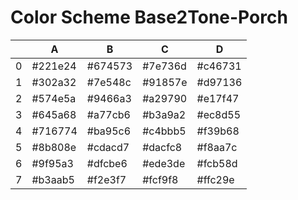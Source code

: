 # Color Scheme Base2Tone-Porch

|   | A       | B       | C       | D       |
|---|---------|---------|---------|---------|
| 0 | #221e24 | #674573 | #7e736d | #c46731 |
| 1 | #302a32 | #7e548c | #91857e | #d97136 |
| 2 | #574e5a | #9466a3 | #a29790 | #e17f47 |
| 3 | #645a68 | #a77cb6 | #b3a9a2 | #ec8d55 |
| 4 | #716774 | #ba95c6 | #c4bbb5 | #f39b68 |
| 5 | #8b808e | #cdacd7 | #dacfc8 | #f8aa7c |
| 6 | #9f95a3 | #dfcbe6 | #ede3de | #fcb58d |
| 7 | #b3aab5 | #f2e3f7 | #fcf9f8 | #ffc29e |

